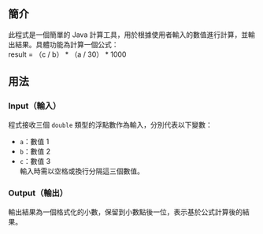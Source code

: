 ## 簡介  
此程式是一個簡單的 Java 計算工具，用於根據使用者輸入的數值進行計算，並輸出結果。具體功能為計算一個公式：  
result = （c / b） * （a / 30） * 1000
## 用法
### **Input（輸入）**  
程式接收三個 `double` 類型的浮點數作為輸入，分別代表以下變數：  
- `a`：數值 1  
- `b`：數值 2  
- `c`：數值 3  
輸入時需以空格或換行分隔這三個數值。
### **Output（輸出）**  
輸出結果為一個格式化的小數，保留到小數點後一位，表示基於公式計算後的結果。
